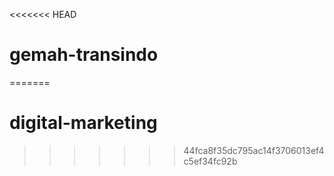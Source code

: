 <<<<<<< HEAD
# gemah-transindo
=======
# digital-marketing
>>>>>>> 44fca8f35dc795ac14f3706013ef4c5ef34fc92b
